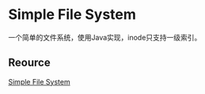# Simple File System

一个简单的文件系统，使用Java实现，inode只支持一级索引。

## Reource

[Simple File System](https://www3.nd.edu/~pbui/teaching/cse.30341.fa17/project06.html)

